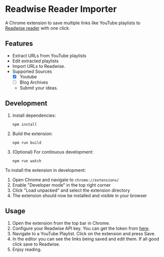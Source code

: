 # Readwise Reader Importer

A Chrome extension to save multiple links like YouTube playlists to [Readwise reader](https://readwise.io/read) with one click.

## Features

- Extract URLs from YouTube playlists
- Edit extracted playlists
- Import URLs to Readwise.
- Supported Sources
   - [x] Youtube
   - [ ] Blog Archives
   - Submit your ideas.

## Development

1. Install dependencies:

   ```
   npm install
   ```

2. Build the extension:

   ```
   npm run build
   ```

3. (Optional) For continuous development:

   ```
   npm run watch
   ```

To install the extension in development:

1. Open Chrome and navigate to `chrome://extensions/`
2. Enable "Developer mode" in the top right corner
3. Click "Load unpacked" and select the extension directory
4. The extension should now be installed and visible in your browser

## Usage

1. Open the extension from the top bar in Chrome.
2. Configure your Readwise API key. You can get the token from [here](https://readwise.io/access_token).
3. Navigate to a YouTube Playlist. Click on the extension and press Save.
4. In the editor you can see the links being saved and edit them. If all good click save to Readwise.
5. Enjoy reading.

